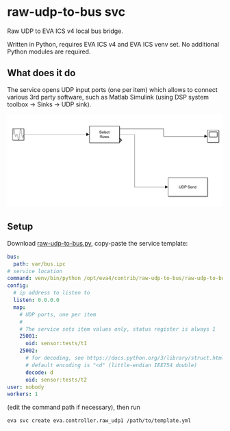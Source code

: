 # raw-udp-to-bus svc

Raw UDP to EVA ICS v4 local bus bridge.

Written in Python, requires EVA ICS v4 and EVA ICS venv set. No additional
Python modules are required.

## What does it do

The service opens UDP input ports (one per item) which allows to connect
various 3rd party software, such as Matlab Simulink (using DSP system toolbox
-> Sinks -> UDP sink).

![Simulink UDP](ss.png?raw=true)

## Setup

Download [raw-udp-to-bus.py](raw-udp-to-bus.py), copy-paste the service
template:

```yaml
bus:
  path: var/bus.ipc
# service location
command: venv/bin/python /opt/eva4/contrib/raw-udp-to-bus/raw-udp-to-bus.py
config:
  # ip address to listen to
  listen: 0.0.0.0
  map:
    # UDP ports, one per item
    # 
    # The service sets item values only, status register is always 1
    25001:
      oid: sensor:tests/t1
    25002:
      # for decoding, see https://docs.python.org/3/library/struct.html, the
      # default encoding is "<d" (little-endian IEE754 double)
      decode: d
      oid: sensor:tests/t2
user: nobody
workers: 1
```

(edit the command path if necessary), then run

```shell
eva svc create eva.controller.raw_udp1 /path/to/template.yml
```
